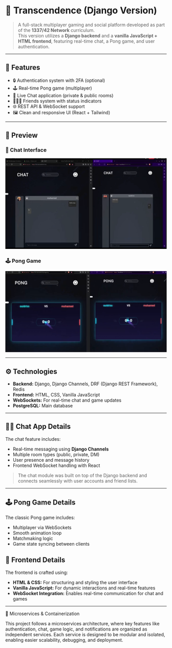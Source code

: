 # 🧠 Transcendence (Django Version)

> A full-stack multiplayer gaming and social platform developed as part of the **1337/42 Network** curriculum.  
> This version utilizes a **Django backend** and a **vanilla JavaScript + HTML frontend**, featuring real-time chat, a Pong game, and user authentication.

---

## 🚀 Features

- 🔒 Authentication system with 2FA (optional)
- 🕹️ Real-time Pong game (multiplayer)
- 💬 Live Chat application (private & public rooms)
- 🧑‍🤝‍🧑 Friends system with status indicators
- 🌐 REST API & WebSocket support
- 🖼️ Clean and responsive UI (React + Tailwind)

---

## 📸 Preview

### 💬 Chat Interface
![Chat View](./srcs/img/chatscreen.png)

### 🕹️ Pong Game
![Pong View](./srcs/img/pongscreen.png)



---

## ⚙️ Technologies

- **Backend:** Django, Django Channels, DRF (Django REST Framework), Redis
- **Frontend:** HTML, CSS, Vanilla JavaScript
- **WebSockets:** For real-time chat and game updates
- **PostgreSQL:** Main database

---

## 🧑‍💻 Chat App Details

The chat feature includes:
- Real-time messaging using **Django Channels**
- Multiple room types (public, private, DM)
- User presence and message history
- Frontend WebSocket handling with React

> The chat module was built on top of the Django backend and connects seamlessly with user accounts and friend lists.

---

## 🕹️ Pong Game Details

The classic Pong game includes:
- Multiplayer via WebSockets
- Smooth animation loop
- Matchmaking logic
- Game state syncing between clients
## 🧩 Frontend Details

The frontend is crafted using:

- **HTML & CSS:** For structuring and styling the user interface
- **Vanilla JavaScript:** For dynamic interactions and real-time features
- **WebSocket Integration:** Enables real-time communication for chat and games
---
🧱 Microservices & Containerization

This project follows a microservices architecture, where key features like authentication,
chat, game logic, and notifications are organized as independent services.
Each service is designed to be modular and isolated, enabling easier scalability, debugging, and deployment.
